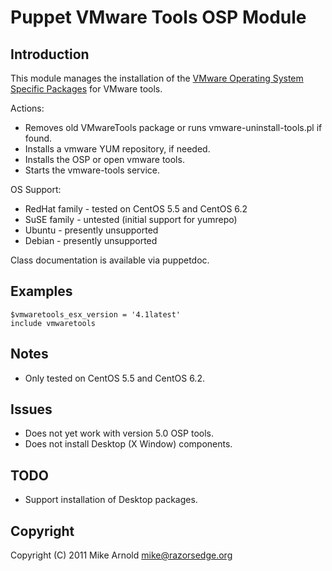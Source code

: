 Puppet VMware Tools OSP Module
==============================

Introduction
------------

This module manages the installation of the [VMware Operating System Specific Packages](http://packages.vmware.com/) for VMware tools.

Actions:

* Removes old VMwareTools package or runs vmware-uninstall-tools.pl if found.
* Installs a vmware YUM repository, if needed.
* Installs the OSP or open vmware tools.
* Starts the vmware-tools service.

OS Support:

* RedHat family - tested on CentOS 5.5 and CentOS 6.2
* SuSE family   - untested (initial support for yumrepo)
* Ubuntu        - presently unsupported
* Debian        - presently unsupported

Class documentation is available via puppetdoc.

Examples
--------

    $vmwaretools_esx_version = '4.1latest'
    include vmwaretools

Notes
-----

* Only tested on CentOS 5.5 and CentOS 6.2.

Issues
------

* Does not yet work with version 5.0 OSP tools.
* Does not install Desktop (X Window) components.

TODO
----

* Support installation of Desktop packages.

Copyright
---------

Copyright (C) 2011 Mike Arnold <mike@razorsedge.org>


